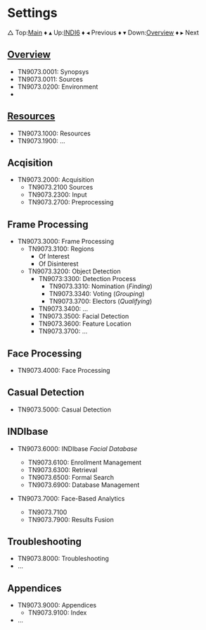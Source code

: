 # Settings

&bigtriangleup; Top:[Main](../root/Main.md) &diamondsuit; &blacktriangle; Up:[INDI6](../INDI6.md) &diamondsuit; &blacktriangleleft; Previous &diamondsuit; &blacktriangledown; Down:[Overview](./0000/Overview.md) &diamondsuit; &blacktriangleright; Next 


## [Overview](./0000/Overview.md)

* TN9073.0001: Synopsys
* TN9073.0011: Sources
* TN9073.0200: Environment
* 

## [Resources](./1000/Resources.md)

* TN9073.1000: Resources
* TN9073.1900: ...

## Acqisition

* TN9073.2000: Acquisition
  * TN9073.2100 Sources
  * TN9073.2300: Input
  * TN9073.2700: Preprocessing

## Frame Processing

* TN9073.3000: Frame Processing
  * TN9073.3100: Regions 
    * Of Interest
    * Of Disinterest
  * TN9073.3200: Object Detection
    * TN9073:3300: Detection Process
      * TN9073.3310: Nomination (*Finding*)
      * TN9073.3340: Voting (*Grouping*)
      * TN9073.3700: Electors (*Qualifying*)
    * TN9073.3400: ...
    * TN9073.3500: Facial Detection
    * TN9073.3600: Feature Location
    * TN9073.3700: ...

## Face Processing

* TN9073.4000: Face Processing

## Casual Detection

* TN9073.5000: Casual Detection

## INDIbase

* TN9073.6000: INDIbase *Facial Database*
  * TN9073.6100: Enrollment Management
  * TN9073.6300: Retrieval
  * TN9073.6500: Formal Search
  * TN9073.6900: Database Management
  
* TN9073.7000: Face-Based Analytics
  * TN9073.7100 
  * TN9073.7900: Results Fusion
  
## Troubleshooting

* TN9073.8000: Troubleshooting
* ...

## Appendices 

* TN9073.9000: Appendices
  * TN9073.9100: Index
* ...